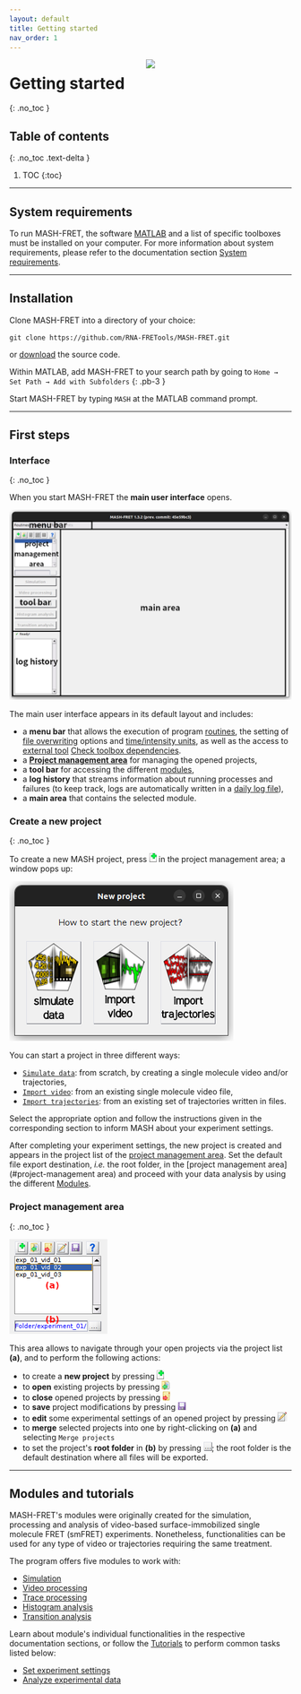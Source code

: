 ```yaml
---
layout: default
title: Getting started
nav_order: 1
---
```


<img src="assets/images/logos/logo-getting-started_400px.png" width="260" style="float:right; margin-left: 15px;"/>

# Getting started
{: .no_toc }

## Table of contents
{: .no_toc .text-delta }

1. TOC
{:toc}


---

## System requirements

To run MASH-FRET, the software 
[MATLAB](https://fr.mathworks.com/products/matlab.html) and a list of specific toolboxes must be installed on your computer.
For more information about system requirements, please refer to the documentation section 
[System requirements](System_requirements.html).


---

## Installation
Clone MASH-FRET into a directory of your choice:

```
git clone https://github.com/RNA-FRETools/MASH-FRET.git
```

or [download](https://github.com/RNA-FRETools/MASH-FRET/archive/master.zip) the source code.

Within MATLAB, add MASH-FRET to your search path by going to `Home → Set Path → Add with Subfolders`
{: .pb-3 }

Start MASH-FRET by typing `MASH` at the MATLAB command prompt.


---

## First steps

### Interface
{: .no_toc }

When you start MASH-FRET the **main user interface** opens.

<a href="assets/images/gui/interface-default.png"><img src="assets/images/gui/interface-default.png" /></a>

The main user interface appears in its default layout and includes:
* a **menu bar** that allows the execution of program <u>routines</u>, the setting of <u>file overwriting</u> options and <u>time/intensity units</u>, as well as the access to <u>external tool</u> 
[Check toolbox dependencies](System_requirements.html).
* a [**Project management area**](#project-management-area) for managing the opened projects,
* a **tool bar** for accessing the different <u>modules</u>,
* a **log history** that streams information about running processes and failures (to keep track, logs are automatically written in a 
[daily log file](output-files/log-daily-logs.html)),
* a **main area** that contains the selected module.


### Create a new project
{: .no_toc }

To create a new MASH project, press ![New project](assets/images/gui/interface-but-newproj.png "New project") in the project management area; a window pops up:

 <a href="assets/images/gui/newproj-interface.png"><img src="assets/images/gui/newproj-interface.png" /></a>
 
You can start a project in three different ways:

* [`Simulate data`](tutorials/set-experiment-settings/simulate-data.html#tutorials_steps): from scratch, by creating a single molecule video and/or trajectories, 
* [`Import video`](tutorials/set-experiment-settings/import-video.html#tutorials_steps): from an existing single molecule video file, 
* [`Import trajectories`](tutorials/set-experiment-settings/import-trajectories.html#tutorials_steps): from an existing set of trajectories written in files.

Select the appropriate option and follow the instructions given in the corresponding section to inform MASH about your experiment settings.

After completing your experiment settings, the new project is created and appears in the project list of the 
[project management area](#project-management-area). 
Set the default file export destination, *i.e.* the root folder, in the 
[project management area](#project-management area) and proceed with your data analysis by using the different 
[Modules](#modules-and-tutorials). 


### Project management area
{: .no_toc }

<a href="assets/images/gui/interface-projarea.png"><img src="assets/images/gui/interface-projarea.png" /></a>

This area allows to navigate through your open projects via the project list **(a)**, and to perform the following actions:
* to create a **new project** by pressing ![New project](assets/images/gui/interface-but-newproj.png "New project")
* to **open** existing projects by pressing ![Open project](assets/images/gui/interface-but-openproj.png "Open project")
* to **close** opened projects by pressing ![Close project](assets/images/gui/interface-but-closeproj.png "Close project")
* to **save** project modifications by pressing ![Save project](assets/images/gui/interface-but-saveproj.png "Save project")
* to **edit** some experimental settings of an opened project by pressing ![Edit project](assets/images/gui/interface-but-editproj.png "Edit project")
* to **merge** selected projects into one by right-clicking on **(a)** and selecting `Merge projects`
* to set the project's **root folder** in **(b)** by pressing ![...](assets/images/gui/interface-but-dotdotdot.png "..."); the root folder is the default destination where all files will be exported. 


---

## Modules and tutorials

MASH-FRET's modules were originally created for the simulation, processing and analysis of video-based surface-immobilized single molecule FRET (smFRET) experiments.
Nonetheless, functionalities can be used for any type of video or trajectories requiring the same treatment.

The program offers five modules to work with:

- [Simulation](simulation.html)
- [Video processing](video-processing.html)
- [Trace processing](trace-processing.html)
- [Histogram analysis](histogram-analysis.html)
- [Transition analysis](transition-analysis.html)

Learn about module's individual functionalities in the respective documentation sections, or follow the 
[Tutorials](tutorials.html) to perform common tasks listed below:

* [Set experiment settings](tutorials/set-experiment-settings.html)
* [Analyze experimental data](tutorials/analyze-data.html)

